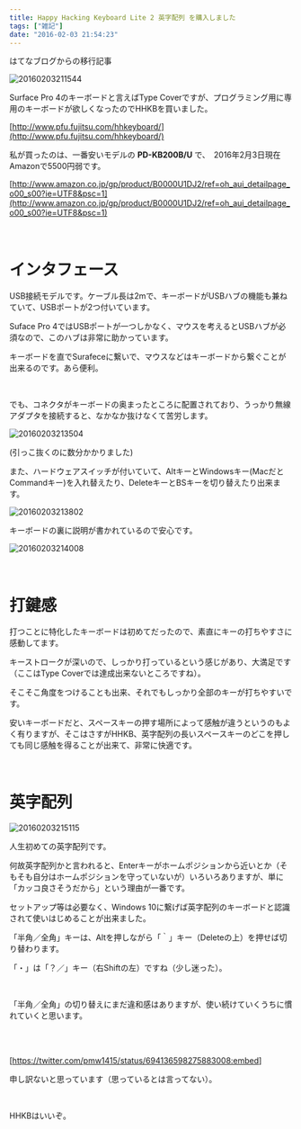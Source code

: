 ```yaml
---
title: Happy Hacking Keyboard Lite 2 英字配列 を購入しました
tags: ["雑記"]
date: "2016-02-03 21:54:23"
---
```


<div class="alert info">
はてなブログからの移行記事
</div>

![20160203211544](20160203211544.png)

Surface Pro 4のキーボードと言えばType Coverですが、プログラミング用に専用のキーボードが欲しくなったのでHHKBを買いました。

[http://www.pfu.fujitsu.com/hhkeyboard/](http://www.pfu.fujitsu.com/hhkeyboard/)

私が買ったのは、一番安いモデルの **PD-KB200B/U** で、　2016年2月3日現在Amazonで5500円弱です。

[http://www.amazon.co.jp/gp/product/B0000U1DJ2/ref=oh_aui_detailpage_o00_s00?ie=UTF8&psc=1](http://www.amazon.co.jp/gp/product/B0000U1DJ2/ref=oh_aui_detailpage_o00_s00?ie=UTF8&psc=1)

<br>

# インタフェース

USB接続モデルです。ケーブル長は2mで、キーボードがUSBハブの機能も兼ねていて、USBポートが2つ付いています。

Suface Pro 4ではUSBポートが一つしかなく、マウスを考えるとUSBハブが必須なので、このハブは非常に助かっています。

キーボードを直でSurafeceに繋いで、マウスなどはキーボードから繋ぐことが出来るのです。あら便利。

<br>

でも、コネクタがキーボードの奥まったところに配置されており、うっかり無線アダプタを接続すると、なかなか抜けなくて苦労します。

![20160203213504](20160203213504.png)

(引っこ抜くのに数分かかりました)

また、ハードウェアスイッチが付いていて、AltキーとWindowsキー(MacだとCommandキー)を入れ替えたり、DeleteキーとBSキーを切り替えたり出来ます。

![20160203213802](20160203213802.png)

キーボードの裏に説明が書かれているので安心です。

![20160203214008](20160203214008.png)

<br>

# 打鍵感

打つことに特化したキーボードは初めてだったので、素直にキーの打ちやすさに感動してます。  

キーストロークが深いので、しっかり打っているという感じがあり、大満足です（ここはType Coverでは達成出来ないところですね）。

そこそこ角度をつけることも出来、それでもしっかり全部のキーが打ちやすいです。

安いキーボードだと、スペースキーの押す場所によって感触が違うというのもよく有りますが、そこはさすがHHKB、英字配列の長いスペースキーのどこを押しても同じ感触を得ることが出来て、非常に快適です。

<br>

# 英字配列

![20160203215115](20160203215115.png)

人生初めての英字配列です。

何故英字配列かと言われると、Enterキーがホームポジションから近いとか（そもそも自分はホームポジションを守っていないが）いろいろありますが、単に「カッコ良さそうだから」という理由が一番です。

セットアップ等は必要なく、Windows 10に繋げば英字配列のキーボードと認識されて使いはじめることが出来ました。

「半角／全角」キーは、Altを押しながら「｀」キー（Deleteの上）を押せば切り替わります。

「・」は「？／」キー（右Shiftの左）ですね（少し迷った）。

<br>

「半角／全角」の切り替えにまだ違和感はありますが、使い続けていくうちに慣れていくと思います。

<br>

<br>

[https://twitter.com/pmw1415/status/694136598275883008:embed]

申し訳ないと思っています（思っているとは言ってない）。

<br>

HHKBはいいぞ。

<br>
